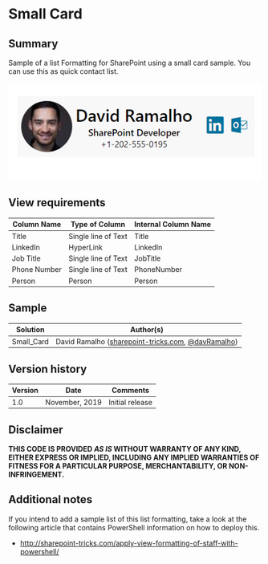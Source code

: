# Small Card

## Summary

Sample of a list Formatting for SharePoint using a small card sample. You can use this as quick contact list.

![formatting](./assets/formatting.PNG)

## View requirements

|Column Name|Type of Column|Internal Column Name|
|-|-|-|
|Title |Single line of Text|Title|
|LinkedIn|HyperLink|LinkedIn|
|Job Title|Single line of Text|JobTitle|
|Phone Number|Single line of Text|PhoneNumber|
|Person|Person|Person|

## Sample

Solution|Author(s)
--------|---------
Small_Card | David Ramalho ([sharepoint-tricks.com](http://sharepoint-tricks.com), [@davRamalho](https://twitter.com/davRamalho))

## Version history

Version|Date|Comments
-------|----|--------
1.0|November, 2019|Initial release

## Disclaimer
**THIS CODE IS PROVIDED *AS IS* WITHOUT WARRANTY OF ANY KIND, EITHER EXPRESS OR IMPLIED, INCLUDING ANY IMPLIED WARRANTIES OF FITNESS FOR A PARTICULAR PURPOSE, MERCHANTABILITY, OR NON-INFRINGEMENT.**

## Additional notes

If you intend to add a sample list of this list formatting, take a look at the following article that contains PowerShell information on how to deploy this. 

- http://sharepoint-tricks.com/apply-view-formatting-of-staff-with-powershell/